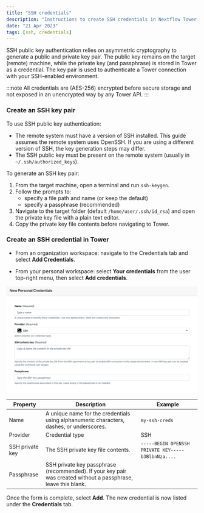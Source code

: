 ```yaml
---
title: "SSH credentials"
description: "Instructions to create SSH credentials in Nextflow Tower."
date: "21 Apr 2023"
tags: [ssh, credentials]
---
```


SSH public key authentication relies on asymmetric cryptography to generate a public and private key pair. The public key remains on the target (remote) machine, while the private key (and passphrase) is stored in Tower as a credential. The key pair is used to authenticate a Tower connection with your SSH-enabled environment.

:::note
All credentials are (AES-256) encrypted before secure storage and not exposed in an unencrypted way by any Tower API.
:::

### Create an SSH key pair

To use SSH public key authentication:

- The remote system must have a version of SSH installed. This guide assumes the remote system uses OpenSSH. If you are using a different version of SSH, the key generation steps may differ.
- The SSH public key must be present on the remote system (usually in `~/.ssh/authorized_keys`).

To generate an SSH key pair:

1. From the target machine, open a terminal and run `ssh-keygen`.
2. Follow the prompts to:
   - specify a file path and name (or keep the default)
   - specify a passphrase (recommended)
3. Navigate to the target folder (default `/home/user/.ssh/id_rsa`) and open the private key file with a plain text editor.
4. Copy the private key file contents before navigating to Tower.

### Create an SSH credential in Tower

- From an organization workspace: navigate to the Credentials tab and select **Add Credentials**.

- From your personal workspace: select **Your credentials** from the user top-right menu, then select **Add credentials**.

![](./_images/ssh_credential.png)

| Property        | Description                                                                                                    | Example                                            |
| --------------- | -------------------------------------------------------------------------------------------------------------- | -------------------------------------------------- |
| Name            | A unique name for the credentials using alphanumeric characters, dashes, or underscores.                       | `my-ssh-creds`                                     |
| Provider        | Credential type                                                                                                | SSH                                                |
| SSH private key | The SSH private key file contents.                                                                             | `-----BEGIN OPENSSH PRIVATE KEY-----b3BlbnNza....` |
| Passphrase      | SSH private key passphrase (recommended). If your key pair was created without a passphrase, leave this blank. |                                                    |

Once the form is complete, select **Add**. The new credential is now listed under the **Credentials** tab.
